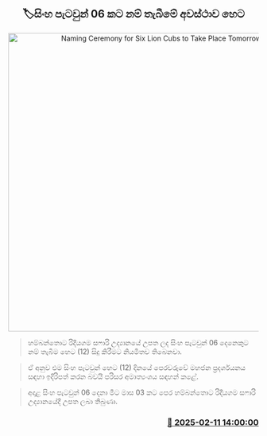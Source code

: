 <p align='center'><b><h2 align='center' title='Naming Ceremony for Six Lion Cubs to Take Place Tomorrow'>🏷සිංහ පැටවුන් 06 කට නම් තැබීමේ අවස්ථාව හෙට</h2></b></p>
<p align='center'><img src='https://helakuru.sgp1.cdn.digitaloceanspaces.com/esana/images/lib/lion-cubs.jpg' width='600' alt='Naming Ceremony for Six Lion Cubs to Take Place Tomorrow'></p>

> හම්බන්තොට රිදීයගම සෆාරි උද්‍යානයේ උපත ලද සිංහ පැටවුන් 06 දෙනෙකුට නම් තැබීම හෙට (12) සිදු කිරීමට නියමිතව තිබෙනවා.

> ඒ අනුව එම සිංහ පැටවුන් හෙට (12) දිනයේ පෙරවරුවේ මහජන ප්‍රදර්ශයනය සඳහා ඉදිරිපත් කරන බවයි පරිසර අමාත්‍යංශය සඳහන් කළේ.

> අදාළ සිංහ පැටවුන් 06 දෙනා මීට මාස 03 කට පෙර හම්බන්තොට රිදීයගම සෆාරි උද්‍යානයේදී උපත ලබා තිබුණා.



<h3 align='right'><a href='https://www.helakuru.lk/esana/p/107374/'>📅 2025-02-11 14:00:00</a></h3>
